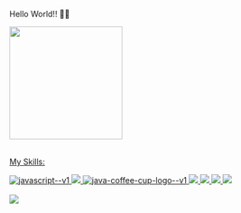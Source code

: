 Hello World!! 👋👋

<div style "display: flex" >
<img height="200em" src="https://github-readme-stats.vercel.app/api?username=matganzala&show_icons=true&theme=radical&include_all_commits=true&count_private=true"/> 
  <a href="https://github.com/matganzala">
</div>
<br>
<p>My Skills:</p>
<div style="display: inline_block">   
  <img src="https://img.icons8.com/color/48/javascript--v1.png" alt="javascript--v1"/>
  <img src="https://img.icons8.com/fluency/48/000000/typescript--v1.png"/> 
  <img src="https://img.icons8.com/color/48/java-coffee-cup-logo--v1.png" alt="java-coffee-cup-logo--v1"/>
  <img src="https://img.icons8.com/color/48/000000/react-native.png"/>
  <img src="https://img.icons8.com/color/48/000000/bootstrap.png"/> 
  <img src="https://img.icons8.com/fluency/48/tailwind_css.png"/>
  <img src="https://img.icons8.com/color/48/000000/git.png"/>  
</div>
<br>

<div style "display: inline-block">
    <a height="30" width="30" href="https://www.linkedin.com/in/matheus-ganzala-nunes-teixeira-276b4415b/" target="_blank"><img src="https://img.shields.io/badge/-LinkedIn-%230077B5?style=for-the-badge&logo=linkedin&logoColor=white" target="_blank"></a>   
</div>
    

